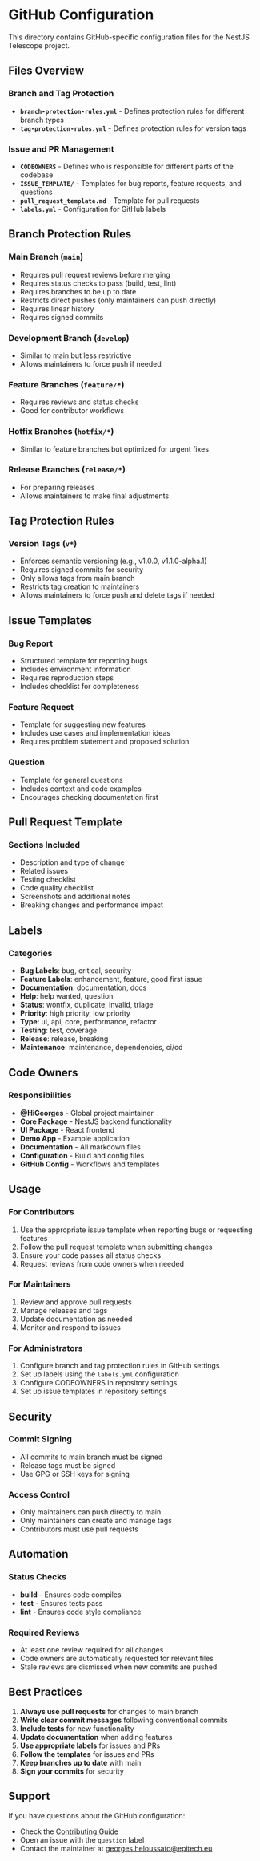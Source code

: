 # GitHub Configuration

This directory contains GitHub-specific configuration files for the NestJS Telescope project.

## Files Overview

### Branch and Tag Protection
- **`branch-protection-rules.yml`** - Defines protection rules for different branch types
- **`tag-protection-rules.yml`** - Defines protection rules for version tags

### Issue and PR Management
- **`CODEOWNERS`** - Defines who is responsible for different parts of the codebase
- **`ISSUE_TEMPLATE/`** - Templates for bug reports, feature requests, and questions
- **`pull_request_template.md`** - Template for pull requests
- **`labels.yml`** - Configuration for GitHub labels

## Branch Protection Rules

### Main Branch (`main`)
- Requires pull request reviews before merging
- Requires status checks to pass (build, test, lint)
- Requires branches to be up to date
- Restricts direct pushes (only maintainers can push directly)
- Requires linear history
- Requires signed commits

### Development Branch (`develop`)
- Similar to main but less restrictive
- Allows maintainers to force push if needed

### Feature Branches (`feature/*`)
- Requires reviews and status checks
- Good for contributor workflows

### Hotfix Branches (`hotfix/*`)
- Similar to feature branches but optimized for urgent fixes

### Release Branches (`release/*`)
- For preparing releases
- Allows maintainers to make final adjustments

## Tag Protection Rules

### Version Tags (`v*`)
- Enforces semantic versioning (e.g., v1.0.0, v1.1.0-alpha.1)
- Requires signed commits for security
- Only allows tags from main branch
- Restricts tag creation to maintainers
- Allows maintainers to force push and delete tags if needed

## Issue Templates

### Bug Report
- Structured template for reporting bugs
- Includes environment information
- Requires reproduction steps
- Includes checklist for completeness

### Feature Request
- Template for suggesting new features
- Includes use cases and implementation ideas
- Requires problem statement and proposed solution

### Question
- Template for general questions
- Includes context and code examples
- Encourages checking documentation first

## Pull Request Template

### Sections Included
- Description and type of change
- Related issues
- Testing checklist
- Code quality checklist
- Screenshots and additional notes
- Breaking changes and performance impact

## Labels

### Categories
- **Bug Labels**: bug, critical, security
- **Feature Labels**: enhancement, feature, good first issue
- **Documentation**: documentation, docs
- **Help**: help wanted, question
- **Status**: wontfix, duplicate, invalid, triage
- **Priority**: high priority, low priority
- **Type**: ui, api, core, performance, refactor
- **Testing**: test, coverage
- **Release**: release, breaking
- **Maintenance**: maintenance, dependencies, ci/cd

## Code Owners

### Responsibilities
- **@HiGeorges** - Global project maintainer
- **Core Package** - NestJS backend functionality
- **UI Package** - React frontend
- **Demo App** - Example application
- **Documentation** - All markdown files
- **Configuration** - Build and config files
- **GitHub Config** - Workflows and templates

## Usage

### For Contributors
1. Use the appropriate issue template when reporting bugs or requesting features
2. Follow the pull request template when submitting changes
3. Ensure your code passes all status checks
4. Request reviews from code owners when needed

### For Maintainers
1. Review and approve pull requests
2. Manage releases and tags
3. Update documentation as needed
4. Monitor and respond to issues

### For Administrators
1. Configure branch and tag protection rules in GitHub settings
2. Set up labels using the `labels.yml` configuration
3. Configure CODEOWNERS in repository settings
4. Set up issue templates in repository settings

## Security

### Commit Signing
- All commits to main branch must be signed
- Release tags must be signed
- Use GPG or SSH keys for signing

### Access Control
- Only maintainers can push directly to main
- Only maintainers can create and manage tags
- Contributors must use pull requests

## Automation

### Status Checks
- **build** - Ensures code compiles
- **test** - Ensures tests pass
- **lint** - Ensures code style compliance

### Required Reviews
- At least one review required for all changes
- Code owners are automatically requested for relevant files
- Stale reviews are dismissed when new commits are pushed

## Best Practices

1. **Always use pull requests** for changes to main branch
2. **Write clear commit messages** following conventional commits
3. **Include tests** for new functionality
4. **Update documentation** when adding features
5. **Use appropriate labels** for issues and PRs
6. **Follow the templates** for issues and PRs
7. **Keep branches up to date** with main
8. **Sign your commits** for security

## Support

If you have questions about the GitHub configuration:
- Check the [Contributing Guide](../../CONTRIBUTING.md)
- Open an issue with the `question` label
- Contact the maintainer at georges.heloussato@epitech.eu 